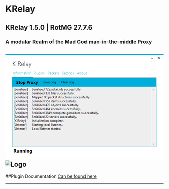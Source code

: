 # KRelay
## KRelay 1.5.0 | RotMG 27.7.6
### A modular Realm of the Mad God man-in-the-middle Proxy

![Screenshot](/Screenshot.png) ![Logo](/Icon.ico)
-----------------------------------------------------------

##Plugin Documentation
[Can be found here](https://github.com/TheKronks/K_Relay_Plugin_Documentation/blob/master/README.md)

-----------------------------------------------------------
